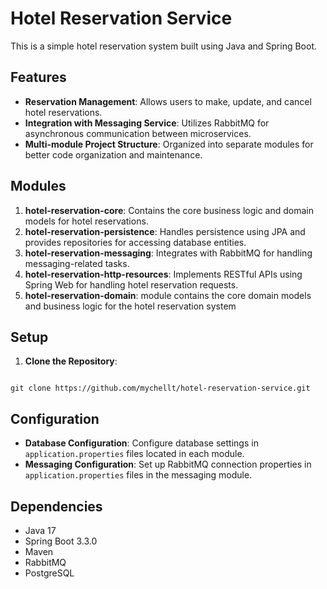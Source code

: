 # Hotel Reservation Service

This is a simple hotel reservation system built using Java and Spring Boot.

## Features

- **Reservation Management**: Allows users to make, update, and cancel hotel reservations.
- **Integration with Messaging Service**: Utilizes RabbitMQ for asynchronous communication between microservices.
- **Multi-module Project Structure**: Organized into separate modules for better code organization and maintenance.

## Modules

1. **hotel-reservation-core**: Contains the core business logic and domain models for hotel reservations.
2. **hotel-reservation-persistence**: Handles persistence using JPA and provides repositories for accessing database entities.
3. **hotel-reservation-messaging**: Integrates with RabbitMQ for handling messaging-related tasks.
4. **hotel-reservation-http-resources**: Implements RESTful APIs using Spring Web for handling hotel reservation requests.
5. **hotel-reservation-domain**: module contains the core domain models and business logic for the hotel reservation system

## Setup

1. **Clone the Repository**:
<code>
git clone https://github.com/mychellt/hotel-reservation-service.git
</code>

## Configuration

- **Database Configuration**: Configure database settings in `application.properties` files located in each module.
- **Messaging Configuration**: Set up RabbitMQ connection properties in `application.properties` files in the messaging module.

## Dependencies

- Java 17
- Spring Boot 3.3.0
- Maven
- RabbitMQ
- PostgreSQL


